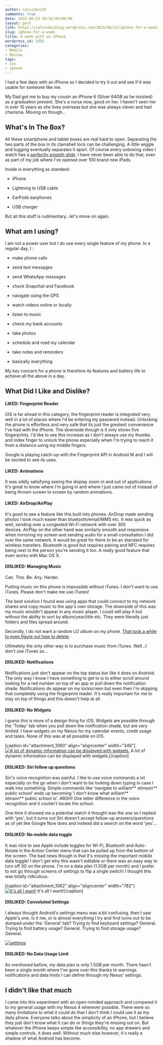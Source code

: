 ```yaml
---
author: calvinbui93
comments: true
date: 2015-06-23 09:54:01+00:00
layout: post
link: https://calvinbuiblog.wordpress.com/2015/06/23/iphone-for-a-week/
slug: iphone-for-a-week
title: A week with an iPhone
wordpress_id: 1055
categories:
- Mobile
- Review
tags:
- ios
- iphone
---
```


I had a few days with an iPhone so I decided to try it out and see if it was usable for someone like me.

<!-- more -->

My Dad got me to buy my cousin an iPhone 6 (Silver 64GB as he insisted) as a graduation present. She's a nurse now, good on her. I haven't seen her in over 10 years as she lives overseas but she was always clever and had charisma. Moving on though...


## What's In The Box?


All these smartphone and tablet boxes are real hard to open. Separating the two parts of the box in its clamshell lock can be challenging. A little wiggle and tugging eventually separates it apart. Of course every unboxing video I watch has a [perfectly smooth glide](https://youtu.be/BhaUCHGDJkk?t=13s). I have never been able to do that, even as part of my job where I've opened over 100 brand new iPads.

Inside is everything as standard:



	
  * iPhone

	
  * Lightning to USB cable

	
  * EarPods earphones

	
  * USB charger


But all this stuff is rudimentary...let's move on again.


## What am I using?


I am not a power user but I do use every single feature of my phone. In a regular day, I :



	
  * make phone calls

	
  * send text messages

	
  * send WhatsApp messages

	
  * check Snapchat and Facebook

	
  * navigate using the GPS

	
  * watch videos online or locally

	
  * listen to music

	
  * check my bank accounts

	
  * take photos

	
  * schedule and read my calendar

	
  * take notes and reminders

	
  * basically everything


My key concern for a phone is therefore its features and battery life to achieve all the above in a day.


## What Did I Like and Dislike?




#### LIKED: Fingerprint Reader


iOS is far ahead in this category, the fingerprint reader is integrated very well in a lot of places where I'd be entering my password instead. Unlocking the phone is effortless and very safe that its just the greatest convenience I've had with the iPhone. The downside though is it only stores five fingerprints. I'd like to see this increase as I don't always use my thumbs and index finger to unlock the phone especially when I'm trying to reach it from a distance using my middle fingers.

Google is playing catch-up with the Fingerprint API in Android M and I will be excited to see its uses.


#### 




#### LIKED: Animations


It was oddly satisfying seeing the display zoom in and out of applications. It's great to know where I'm going in and where I just came out of instead of being thrown screen to screen by random animations.


#### 




#### LIKED: AirDrop/AirPlay


It's good to see a feature like this built into phones. AirDrop made sending photos I took much easier than bluetooth/email/MMS etc. It was quick as well, sending over a congested Wi-Fi network with over 300 devices. AirPlay on the other hand was similarly smooth and responsive when mirroring my screen and sending audio for a small consultation I did over the same network. It would be great for there to be an standard for wireless transfers. Bluetooth is good but requires pairing and NFC requires being next to the person you're sending it too. A really good feature that even works with Mac OS X.


#### DISLIKED: Managing Music


Can. This. Be. Any. Harder.

Putting music on this phone is impossible without iTunes. I don't want to use iTunes. Please don't make me use iTunes!

The best solution I found was using apps that could connect to my network shares and copy music to the app's own storage. The downside of this was my music wouldn't appear in any music player. I could still play it but without the ability to sort by album/year/title etc. They were literally just folders and files spread around.

Secondly, I do not want a random U2 album on my phone. [That took a while to even figure out how to delete](https://support.apple.com/en-au/HT201396).

Ultimately the only other way is to purchase music from iTunes. Well...I don't use iTunes so...


#### DISLIKED: Notifications


Notifications just don't appear on the top status bar like it does on Android. The only way I know I have something to get to is to either scroll around looking for a red number on top of an app or pull down the notification shade. Notifications do appear on my lockscreen but even then I'm skipping that completely using the fingerprint reader. It's really important for me to stay on top of things and this doesn't help at all.




#### DISLIKED: No Widgets


I guess this is more of a design thing for iOS. Widgets are possible through the 'Today' tab when you pull down the notification shade, but are very limited. I have widgets on my Nexus for my calendar events, credit usage and tasks. None of this was at all possible on iOS.

[caption id="attachment_1060" align="aligncenter" width="346"][![A lot of dynamic information can be displayed with widgets.](http://calvinbuiblog.files.wordpress.com/2015/06/nexus2cee_screenshot_2014-08-26-11-48-43.jpg)](http://calvinbuiblog.files.wordpress.com/2015/06/nexus2cee_screenshot_2014-08-26-11-48-43.jpg) A lot of dynamic information can be displayed with widgets.[/caption]


#### DISLIKED: Siri follow up questions


Siri's voice recognition was painful. I like to use voice commands a lot especially on the go when I don't want to be looking down typing in case I walk into something. Simple commands like 'navigate to william** stimson** public school' ends up becoming 'i don't know what william** stinson** public school is'. ARGH! One letter difference in the voice recognition and it couldn't locate the school.

One time it showed me a potential match it thought was the one so I replied with 'yes', but it turns out Siri doesn't accept follow-up answers/questions as of yet like Google Now does and instead did a search on the word 'yes'...


#### DISLIKED: No mobile data toggle


It was nice to see Apple include toggles for Wi-Fi, Bluetooth and Auto-Rotate in the Action Center menu that can be pulled up from the bottom of the screen. The bad news though is that it's missing the important mobile data toggle! I don't get why this wasn't editable or there was an easy way to turn off 3G on the phone. I'm on a data plan (1.5GB per month) and I prefer to not go through screens of settings to flip a single switch! I thought this was totally ridiculous.

[caption id="attachment_1062" align="aligncenter" width="782"][![It's all I want!](http://calvinbuiblog.files.wordpress.com/2015/06/androidpit-galaxy-s6-touchwiz-lollipop-mobile-data-toggle-highlight-w782.jpg)](http://calvinbuiblog.files.wordpress.com/2015/06/androidpit-galaxy-s6-touchwiz-lollipop-mobile-data-toggle-highlight-w782.jpg) It's all I want![/caption]


#### DISLIKED: Convoluted Settings


I always thought Android's settings menu was a bit confusing, then I saw Apple's one. Is it me, or is almost everything I try and find turns out to be dumped under the 'General' tab? Trying to find keyboard settings? General. Trying to find battery usage? General. Trying to find storage usage? General.

[![settings](http://calvinbuiblog.files.wordpress.com/2015/06/swiftkey-mind-reading-keyboard-is-here-for-ios-8-w654.jpg)](http://calvinbuiblog.files.wordpress.com/2015/06/swiftkey-mind-reading-keyboard-is-here-for-ios-8-w654.jpg)


#### DISLIKED: No Data Usage Limit


As mentioned before, my data plan is only 1.5GB per month. There hasn't been a single month where I've gone over this thanks to warnings notifications and data limits I can define through my Nexus' settings.


## I didn't like that much


I came into this experiment with an open-minded approach and compared it to my general usage with my Nexus 4 wherever possible. There were so many limitations to what it could do that I don't think I could use it as my daily phone. Everyone talks about the simplicity of an iPhone, but I believe they just don't know what it can do or things they're missing out on. But whatever the iPhone keeps simple like accessibility, no app drawers and simple controls, it does well. Without much else however, it's really a shadow of what Android has become.
